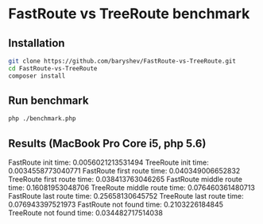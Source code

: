 FastRoute vs TreeRoute benchmark
================================

Installation
------------

```bash
git clone https://github.com/baryshev/FastRoute-vs-TreeRoute.git
cd FastRoute-vs-TreeRoute
composer install
```

Run benchmark
-------------

```bash
php ./benchmark.php
```

Results (MacBook Pro Core i5, php 5.6)
--------------------------------------

FastRoute init time: 0.0056021213531494
TreeRoute init time: 0.0034558773040771
FastRoute first route time: 0.040349006652832
TreeRoute first route time: 0.038413763046265
FastRoute middle route time: 0.16081953048706
TreeRoute middle route time: 0.076460361480713
FastRoute last route time: 0.25658130645752
TreeRoute last route time: 0.076943397521973
FastRoute not found time: 0.2103226184845
TreeRoute not found time: 0.034482717514038
